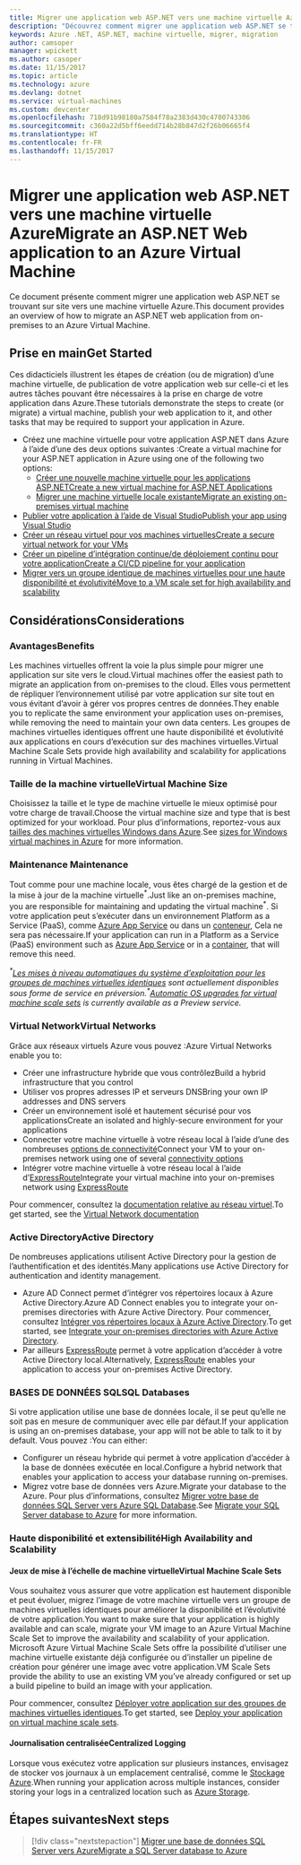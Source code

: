 ```yaml
---
title: Migrer une application web ASP.NET vers une machine virtuelle Azure
description: "Découvrez comment migrer une application web ASP.NET se trouvant sur site vers une machine virtuelle Azure."
keywords: Azure .NET, ASP.NET, machine virtuelle, migrer, migration
author: camsoper
manager: wpickett
ms.author: casoper
ms.date: 11/15/2017
ms.topic: article
ms.technology: azure
ms.devlang: dotnet
ms.service: virtual-machines
ms.custom: devcenter
ms.openlocfilehash: 718d91b98180a7584f78a2383d430c4700743306
ms.sourcegitcommit: c360a22d5bff6eedd714b28b847d2f26b06665f4
ms.translationtype: HT
ms.contentlocale: fr-FR
ms.lasthandoff: 11/15/2017
---
```

# <a name="migrate-an-aspnet-web-application-to-an-azure-virtual-machine"></a><span data-ttu-id="34b84-104">Migrer une application web ASP.NET vers une machine virtuelle Azure</span><span class="sxs-lookup"><span data-stu-id="34b84-104">Migrate an ASP.NET Web application to an Azure Virtual Machine</span></span>

<span data-ttu-id="34b84-105">Ce document présente comment migrer une application web ASP.NET se trouvant sur site vers une machine virtuelle Azure.</span><span class="sxs-lookup"><span data-stu-id="34b84-105">This document provides an overview of how to migrate an ASP.NET web application from on-premises to an Azure Virtual Machine.</span></span>

## <a name="get-started"></a><span data-ttu-id="34b84-106">Prise en main</span><span class="sxs-lookup"><span data-stu-id="34b84-106">Get Started</span></span>

<span data-ttu-id="34b84-107">Ces didacticiels illustrent les étapes de création (ou de migration) d’une machine virtuelle, de publication de votre application web sur celle-ci et les autres tâches pouvant être nécessaires à la prise en charge de votre application dans Azure.</span><span class="sxs-lookup"><span data-stu-id="34b84-107">These tutorials demonstrate the steps to create (or migrate) a virtual machine, publish your web application to it, and other tasks that may be required to support your application in Azure.</span></span>

- <span data-ttu-id="34b84-108">Créez une machine virtuelle pour votre application ASP.NET dans Azure à l’aide d’une des deux options suivantes :</span><span class="sxs-lookup"><span data-stu-id="34b84-108">Create a virtual machine for your ASP.NET application in Azure using one of the following two options:</span></span>
    - [<span data-ttu-id="34b84-109">Créer une nouvelle machine virtuelle pour les applications ASP.NET</span><span class="sxs-lookup"><span data-stu-id="34b84-109">Create a new virtual machine for ASP.NET Applications</span></span>](https://go.microsoft.com/fwlink/?linkid=863237)
    - [<span data-ttu-id="34b84-110">Migrer une machine virtuelle locale existante</span><span class="sxs-lookup"><span data-stu-id="34b84-110">Migrate an existing on-premises virtual machine</span></span>](https://docs.microsoft.com/azure/site-recovery/tutorial-migrate-on-premises-to-azure)
- [<span data-ttu-id="34b84-111">Publier votre application à l’aide de Visual Studio</span><span class="sxs-lookup"><span data-stu-id="34b84-111">Publish your app using Visual Studio</span></span>](https://go.microsoft.com/fwlink/?linkid=863240)
- [<span data-ttu-id="34b84-112">Créer un réseau virtuel pour vos machines virtuelles</span><span class="sxs-lookup"><span data-stu-id="34b84-112">Create a secure virtual network for your VMs</span></span>](https://docs.microsoft.com/azure/virtual-network/virtual-network-get-started-vnet-subnet)
- [<span data-ttu-id="34b84-113">Créer un pipeline d’intégration continue/de déploiement continu pour votre application</span><span class="sxs-lookup"><span data-stu-id="34b84-113">Create a CI/CD pipeline for your application</span></span>](https://docs.microsoft.com/vsts/build-release/apps/cd/deploy-webdeploy-iis-deploygroups)
- [<span data-ttu-id="34b84-114">Migrer vers un groupe identique de machines virtuelles pour une haute disponibilité et évolutivité</span><span class="sxs-lookup"><span data-stu-id="34b84-114">Move to a VM scale set for high availability and scalability</span></span>](https://docs.microsoft.com/azure/virtual-machine-scale-sets/virtual-machine-scale-sets-deploy-app)

## <a name="considerations"></a><span data-ttu-id="34b84-115">Considérations</span><span class="sxs-lookup"><span data-stu-id="34b84-115">Considerations</span></span>

### <a name="benefits"></a><span data-ttu-id="34b84-116">Avantages</span><span class="sxs-lookup"><span data-stu-id="34b84-116">Benefits</span></span>

<span data-ttu-id="34b84-117">Les machines virtuelles offrent la voie la plus simple pour migrer une application sur site vers le cloud.</span><span class="sxs-lookup"><span data-stu-id="34b84-117">Virtual machines offer the easiest path to migrate an application from on-premises to the cloud.</span></span>  <span data-ttu-id="34b84-118">Elles vous permettent de répliquer l’environnement utilisé par votre application sur site tout en vous évitant d’avoir à gérer vos propres centres de données.</span><span class="sxs-lookup"><span data-stu-id="34b84-118">They enable you to replicate the same environment your application uses on-premises, while removing the need to maintain your own data centers.</span></span>  <span data-ttu-id="34b84-119">Les groupes de machines virtuelles identiques offrent une haute disponibilité et évolutivité aux applications en cours d’exécution sur des machines virtuelles.</span><span class="sxs-lookup"><span data-stu-id="34b84-119">Virtual Machine Scale Sets provide high availability and scalability for applications running in Virtual Machines.</span></span>

### <a name="virtual-machine-size"></a><span data-ttu-id="34b84-120">Taille de la machine virtuelle</span><span class="sxs-lookup"><span data-stu-id="34b84-120">Virtual Machine Size</span></span>

<span data-ttu-id="34b84-121">Choisissez la taille et le type de machine virtuelle le mieux optimisé pour votre charge de travail.</span><span class="sxs-lookup"><span data-stu-id="34b84-121">Choose the virtual machine size and type that is best optimized for your workload.</span></span>  <span data-ttu-id="34b84-122">Pour plus d’informations, reportez-vous aux [tailles des machines virtuelles Windows dans Azure](https://docs.microsoft.com/azure/virtual-machines/windows/sizes).</span><span class="sxs-lookup"><span data-stu-id="34b84-122">See [sizes for Windows virtual machines in Azure](https://docs.microsoft.com/azure/virtual-machines/windows/sizes) for more information.</span></span>

### <a name="maintenance"></a><span data-ttu-id="34b84-123">Maintenance </span><span class="sxs-lookup"><span data-stu-id="34b84-123">Maintenance</span></span>

<span data-ttu-id="34b84-124">Tout comme pour une machine locale, vous êtes chargé de la gestion et de la mise à jour de la machine virtuelle<sup>&#42;</sup>.</span><span class="sxs-lookup"><span data-stu-id="34b84-124">Just like an on-premises machine, you are responsible for maintaining and updating the virtual machine<sup>&#42;</sup>.</span></span>  <span data-ttu-id="34b84-125">Si votre application peut s’exécuter dans un environnement Platform as a Service (PaaS), comme [Azure App Service](https://docs.microsoft.com/azure/app-service/) ou dans un [conteneur](https://docs.microsoft.com/azure/app-service/containers/), Cela ne sera pas nécessaire.</span><span class="sxs-lookup"><span data-stu-id="34b84-125">If your application can run in a Platform as a Service (PaaS) environment such as [Azure App Service](https://docs.microsoft.com/azure/app-service/) or in a [container](https://docs.microsoft.com/azure/app-service/containers/), that will remove this need.</span></span>

<span data-ttu-id="34b84-126">*<sup>&#42;</sup>[Les mises à niveau automatiques du système d’exploitation pour les groupes de machines virtuelles identiques](https://docs.microsoft.com/azure/virtual-machine-scale-sets/virtual-machine-scale-sets-automatic-upgrade) sont actuellement disponibles sous forme de service en préversion.*</span><span class="sxs-lookup"><span data-stu-id="34b84-126">*<sup>&#42;</sup>[Automatic OS upgrades for virtual machine scale sets](https://docs.microsoft.com/azure/virtual-machine-scale-sets/virtual-machine-scale-sets-automatic-upgrade) is currently available as a Preview service.*</span></span>

### <a name="virtual-networks"></a><span data-ttu-id="34b84-127">Virtual Network</span><span class="sxs-lookup"><span data-stu-id="34b84-127">Virtual Networks</span></span>

<span data-ttu-id="34b84-128">Grâce aux réseaux virtuels Azure vous pouvez :</span><span class="sxs-lookup"><span data-stu-id="34b84-128">Azure Virtual Networks enable you to:</span></span>
- <span data-ttu-id="34b84-129">Créer une infrastructure hybride que vous contrôlez</span><span class="sxs-lookup"><span data-stu-id="34b84-129">Build a hybrid infrastructure that you control</span></span>
- <span data-ttu-id="34b84-130">Utiliser vos propres adresses IP et serveurs DNS</span><span class="sxs-lookup"><span data-stu-id="34b84-130">Bring your own IP addresses and DNS servers</span></span>
- <span data-ttu-id="34b84-131">Créer un environnement isolé et hautement sécurisé pour vos applications</span><span class="sxs-lookup"><span data-stu-id="34b84-131">Create an isolated and highly-secure environment for your applications</span></span>
- <span data-ttu-id="34b84-132">Connecter votre machine virtuelle à votre réseau local à l’aide d’une des nombreuses [options de connectivité](https://docs.microsoft.com/azure/vpn-gateway/vpn-gateway-about-vpngateways#s2smulti)</span><span class="sxs-lookup"><span data-stu-id="34b84-132">Connect your VM to your on-premises network using one of several [connectivity options](https://docs.microsoft.com/azure/vpn-gateway/vpn-gateway-about-vpngateways#s2smulti)</span></span>
- <span data-ttu-id="34b84-133">Intégrer votre machine virtuelle à votre réseau local à l’aide d’[ExpressRoute](https://azure.microsoft.com/services/expressroute/)</span><span class="sxs-lookup"><span data-stu-id="34b84-133">Integrate your virtual machine into your on-premises network using [ExpressRoute](https://azure.microsoft.com/services/expressroute/)</span></span>

<span data-ttu-id="34b84-134">Pour commencer, consultez la [documentation relative au réseau virtuel](https://docs.microsoft.com/azure/virtual-network/).</span><span class="sxs-lookup"><span data-stu-id="34b84-134">To get started, see the [Virtual Network documentation](https://docs.microsoft.com/azure/virtual-network/)</span></span>

### <a name="active-directory"></a><span data-ttu-id="34b84-135">Active Directory</span><span class="sxs-lookup"><span data-stu-id="34b84-135">Active Directory</span></span>
<span data-ttu-id="34b84-136">De nombreuses applications utilisent Active Directory pour la gestion de l’authentification et des identités.</span><span class="sxs-lookup"><span data-stu-id="34b84-136">Many applications use Active Directory for authentication and identity management.</span></span>  
- <span data-ttu-id="34b84-137">Azure AD Connect permet d’intégrer vos répertoires locaux à Azure Active Directory.</span><span class="sxs-lookup"><span data-stu-id="34b84-137">Azure AD Connect enables you to integrate your on-premises directories with Azure Active Directory.</span></span>  <span data-ttu-id="34b84-138">Pour commencer, consultez [Intégrer vos répertoires locaux à Azure Active Directory](https://docs.microsoft.com/azure/active-directory/connect/active-directory-aadconnect).</span><span class="sxs-lookup"><span data-stu-id="34b84-138">To get started, see [Integrate your on-premises directories with Azure Active Directory](https://docs.microsoft.com/azure/active-directory/connect/active-directory-aadconnect).</span></span>  
- <span data-ttu-id="34b84-139">Par ailleurs [ExpressRoute](https://azure.microsoft.com/services/expressroute/) permet à votre application d’accéder à votre Active Directory local.</span><span class="sxs-lookup"><span data-stu-id="34b84-139">Alternatively, [ExpressRoute](https://azure.microsoft.com/services/expressroute/) enables your application to access your on-premises Active Directory.</span></span>

### <a name="sql-databases"></a><span data-ttu-id="34b84-140">BASES DE DONNÉES SQL</span><span class="sxs-lookup"><span data-stu-id="34b84-140">SQL Databases</span></span>

<span data-ttu-id="34b84-141">Si votre application utilise une base de données locale, il se peut qu’elle ne soit pas en mesure de communiquer avec elle par défaut.</span><span class="sxs-lookup"><span data-stu-id="34b84-141">If your application is using an on-premises database, your app will not be able to talk to it by default.</span></span> <span data-ttu-id="34b84-142">Vous pouvez :</span><span class="sxs-lookup"><span data-stu-id="34b84-142">You can either:</span></span>
- <span data-ttu-id="34b84-143">Configurer un réseau hybride qui permet à votre application d’accéder à la base de données exécutée en local.</span><span class="sxs-lookup"><span data-stu-id="34b84-143">Configure a hybrid network that enables your application to access your database running on-premises.</span></span>  
- <span data-ttu-id="34b84-144">Migrez votre base de données vers Azure.</span><span class="sxs-lookup"><span data-stu-id="34b84-144">Migrate your database to the Azure.</span></span>  <span data-ttu-id="34b84-145">Pour plus d’informations, consultez [Migrer votre base de données SQL Server vers Azure SQL Database](dotnet-howto-migrate-sql.md).</span><span class="sxs-lookup"><span data-stu-id="34b84-145">See [Migrate your SQL Server database to Azure](dotnet-howto-migrate-sql.md) for more information.</span></span>

### <a name="high-availability-and-scalability"></a><span data-ttu-id="34b84-146">Haute disponibilité et extensibilité</span><span class="sxs-lookup"><span data-stu-id="34b84-146">High Availability and Scalability</span></span>

#### <a name="virtual-machine-scale-sets"></a><span data-ttu-id="34b84-147">Jeux de mise à l’échelle de machine virtuelle</span><span class="sxs-lookup"><span data-stu-id="34b84-147">Virtual Machine Scale Sets</span></span>
<span data-ttu-id="34b84-148">Vous souhaitez vous assurer que votre application est hautement disponible et peut évoluer, migrez l’image de votre machine virtuelle vers un groupe de machines virtuelles identiques pour améliorer la disponibilité et l’évolutivité de votre application.</span><span class="sxs-lookup"><span data-stu-id="34b84-148">You want to make sure that your application is highly available and can scale, migrate your VM image to an Azure Virtual Machine Scale Set to improve the availability and scalability of your application.</span></span>  <span data-ttu-id="34b84-149">Microsoft Azure Virtual Machine Scale Sets offre la possibilité d’utiliser une machine virtuelle existante déjà configurée ou d’installer un pipeline de création pour générer une image avec votre application.</span><span class="sxs-lookup"><span data-stu-id="34b84-149">VM Scale Sets provide the ability to use an existing VM you’ve already configured or set up a build pipeline to build an image with your application.</span></span>  

<span data-ttu-id="34b84-150">Pour commencer, consultez [Déployer votre application sur des groupes de machines virtuelles identiques](https://docs.microsoft.com/azure/virtual-machine-scale-sets/virtual-machine-scale-sets-deploy-app).</span><span class="sxs-lookup"><span data-stu-id="34b84-150">To get started, see [Deploy your application on virtual machine scale sets](https://docs.microsoft.com/azure/virtual-machine-scale-sets/virtual-machine-scale-sets-deploy-app).</span></span>

#### <a name="centralized-logging"></a><span data-ttu-id="34b84-151">Journalisation centralisée</span><span class="sxs-lookup"><span data-stu-id="34b84-151">Centralized Logging</span></span>
<span data-ttu-id="34b84-152">Lorsque vous exécutez votre application sur plusieurs instances, envisagez de stocker vos journaux à un emplacement centralisé, comme le [Stockage Azure](https://docs.microsoft.com/azure/storage/).</span><span class="sxs-lookup"><span data-stu-id="34b84-152">When running your application across multiple instances, consider storing your logs in a centralized location such as [Azure Storage](https://docs.microsoft.com/azure/storage/).</span></span>

## <a name="next-steps"></a><span data-ttu-id="34b84-153">Étapes suivantes</span><span class="sxs-lookup"><span data-stu-id="34b84-153">Next steps</span></span>

> [!div class="nextstepaction"]
> [<span data-ttu-id="34b84-154">Migrer une base de données SQL Server vers Azure</span><span class="sxs-lookup"><span data-stu-id="34b84-154">Migrate a SQL Server database to Azure</span></span>](dotnet-howto-migrate-sql.md)